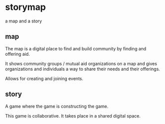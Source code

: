 # storymap
a map and a story

## map
The map is a digital place to find and build community by finding and offering aid. 

It shows community groups / mutual aid organizations on a map and gives organizations and individuals a way to share their needs and their offerings.

Allows for creating and joining events.


## story
A game where the game is constructing the game. 

This game is collaborative. It takes place in a shared digital space. 
